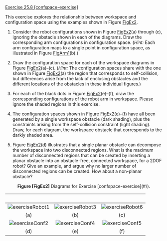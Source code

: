 [Exercise 25.8 \[confspace-exercise\]](25-8/)

This exercise explores the relationship between
workspace and configuration space using the examples shown in
Figure [FigEx2](#FigEx2).

1.  Consider the robot configurations shown in
    Figure [FigEx2](#FigEx2)(a) through (c), ignoring the obstacle
    shown in each of the diagrams. Draw the corresponding arm
    configurations in configuration space. (*Hint:* Each
    arm configuration maps to a single point in configuration space, as
    illustrated in Figure [FigArm1](#FigEx2)(b).)

2.  Draw the configuration space for each of the workspace diagrams in
    Figure [FigEx2](#FigEx2)(a)–(c). (*Hint:* The
    configuration spaces share with the one shown in
    Figure [FigEx2](#FigEx2)(a) the region that corresponds to
    self-collision, but differences arise from the lack of enclosing
    obstacles and the different locations of the obstacles in these
    individual figures.)

3.  For each of the black dots in Figure [FigEx2](#/)(e)–(f),
    draw the corresponding configurations of the robot arm in workspace.
    Please ignore the shaded regions in this exercise.

4.  The configuration spaces shown in
    Figure [FigEx2](#FigEx2)(e)–(f) have all been generated by a
    single workspace obstacle (dark shading), plus the constraints
    arising from the self-collision constraint (light shading). Draw,
    for each diagram, the workspace obstacle that corresponds to the
    darkly shaded area.

5.  Figure [FigEx2](#FigEx2)(d) illustrates that a single planar
    obstacle can decompose the workspace into two disconnected regions.
    What is the maximum number of disconnected regions that can be
    created by inserting a planar obstacle into an obstacle-free,
    connected workspace, for a 2DOF robot? Give an example, and argue
    why no larger number of disconnected regions can be created. How
    about a non-planar obstacle?
    

<center>
<b id="FigEx2">Figure [FigEx2]</b> Diagrams for Exercise [confspace-exercise](#/).
</center>
    
$\quad\quad\quad\quad\quad\quad$ |  $\quad\quad\quad\quad\quad\quad$ | $\quad\quad\quad\quad\quad\quad$
:-------------------------:|:-------------------------:|:-------------------------:
![exerciseRobot1](http://nalinc.github.io/aima-exercises/Jupyter%20notebook/figures/exerciseRobot1.svg)  |  ![exerciseRobot3](http://nalinc.github.io/aima-exercises/Jupyter%20notebook/figures/exerciseRobot3.svg) |  ![exerciseRobot6](http://nalinc.github.io/aima-exercises/Jupyter%20notebook/figures/exerciseRobot6.svg)
(a) | (b) | (c)
![exerciseConf2](http://nalinc.github.io/aima-exercises/Jupyter%20notebook/figures/exerciseConf2.svg)  |  ![exerciseConf4](http://nalinc.github.io/aima-exercises/Jupyter%20notebook/figures/exerciseConf4.svg) |  ![exerciseConf5](http://nalinc.github.io/aima-exercises/Jupyter%20notebook/figures/exerciseConf5.svg)
(d) | (e) | (f)
